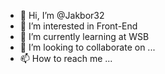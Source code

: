 - 👋 Hi, I’m @Jakbor32
- 👀 I’m interested in Front-End
- 🌱 I’m currently learning at WSB
- 💞️ I’m looking to collaborate on ...
- 📫 How to reach me ...

<!---
Jakbor32/Jakbor32 is a ✨ special ✨ repository because its `README.md` (this file) appears on your GitHub profile.
You can click the Preview link to take a look at your changes.
--->
